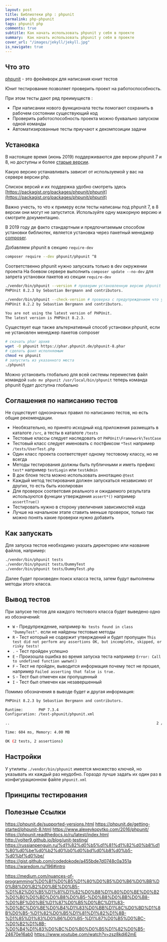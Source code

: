 ```yaml
---
layout: post
title: Библиотеки php : phpunit
permalink: php-phpunit
tags: phpunit php
comments: true
subtitle: Как начать использовать phpunit у себя в проекте
summary:  Как начать использовать phpunit у себя в проекте
cover_url: "/images/jekyll/jekyll.jpg"
is_navigate: true
---
```


## Что это

[phpunit](https://phpunit.de) - это фреймворк для написания юнит тестов

Юнит тестирование позволяет проверить проект на работоспособность.

При этом тесты дают ряд преимуществ :
- При написании нового функционала тесты помогают сохранить в рабочем состоянии существующий код
- Проверить работоспособность проекта можно буквально запуском одной команды
- Автоматизированные тесты приучают к декомпозиции задачи

## Установка

В настоящее время (июнь 2019) поддерживаются две версии phpunit 7 и 8, 
но доступны и более [старые версии](https://phpunit.de/supported-versions.html).

Какую версию устанавливать зависит от используемой у вас на сервере версии php.

Спискок версий и их поддержка удобно смотреть здесь [https://packagist.org/packages/phpunit/phpunit](https://packagist.org/packages/phpunit/phpunit)

Важно учесть, то что к примеру если тесты написаны под phpunit 7, в 8 версии они могут
не запустится. Используйте одну мажорную версию и смотрите документацию.

В 2019 году де факто стандартным и предпочитаемым способом установки библиотек, является
установка через пакетный менеджер [composer](https://getcomposer.org/).

Добавляем phpunit в секцию `require-dev`

~~~bash
composer require --dev phpunit/phpunit ^8
~~~

Соответственно phpunit нужно запускать только в dev окружении проекта
На боевом сервере выполнить `composer update --no-dev` для запрета установки пакетов из секции `require-dev`

~~~bash
./vendor/bin/phpunit --version # проверим установленную версию phpunit
PHPUnit 8.2.3 by Sebastian Bergmann and contributors.

./vendor/bin/phpunit --check-version # проверка c предупреждением что установлена не последняя версия фреймворка
PHPUnit 8.2.2 by Sebastian Bergmann and contributors.

You are not using the latest version of PHPUnit.
The latest version is PHPUnit 8.2.3.
~~~

Существует еще также альтернативный способ установки phpunit, если не установлен менеджер пакетов composer

~~~bash
# скачать phar архив
wget -O phpunit https://phar.phpunit.de/phpunit-8.phar
# сделать фаил исполняемым
chmod +x phpunit
# запустить из указанного места
./phpunit
~~~

Можно установить глобально для всей системы переместив файл командой 
`sudo mv phpunit /usr/local/bin/phpunit` теперь команда phpunit будет доступна глобально

## Соглашения по написанию тестов

Не существует однозначных правил по написанию тестов, но есть общие рекомендации.

- Необязательно, но принято исходный код приложения размещать в каталоге `/src`, а тесты в каталоге `/tests`
- Тестовые классы следует наследовать от `PHPUnit\Framework\TestCase`
- Тестовый класс следует именовать с постфиксом `*Test` например `/tests/UserTest.php`
- Один класс проекта соответствует одному тестовому классу, но не всегда
- Методы тестирования должны быть публичными и иметь префикс `test*` например `testLogin` или `testAdmin`
- В док блоке теста можно использовать аннотацию `@test`
- Каждый метод тестирования должен запускаться независимо от других, то есть быть изолирован
- Для проверок соответсвия реального и ожидаемого результата используются функции утверждения `assert*()` например `assertTrue()`
- Тестировать нужно в сторону увеличения зависимостей кода
- Лучше на начальном этапе ставить меньше проверок, только так можно понять какие проверки нужно добавить

## Как запускать

Для запуска тестов необходимо указать директорию или название файлов, например:

~~~bash
./vendor/bin/phpunit tests
./vendor/bin/phpunit tests/DummyTest
./vendor/bin/phpunit tests/DummyTest.php
~~~

Далее будет произведен поиск класса теста, затем будут выполнены методы этого класса.

## Вывод тестов

При запуске тестов для каждого тестового класса будет выведено одно из обозначений:

- `W` - Предупреждение, например `No tests found in class "DummyTest".` если не найдены тестовые методы
- `R` - Тест который не содержит утверждений и будет пропущен `This test did not perform any assertions OK, but incomplete, skipped, or risky tests!`
- `.` - Тест пройден успешно
- `E` - Произошла ошибка во время запуска теста например `Error: Call to undefined function ыыпып()`
- `F` - Тест не пройден, выводится информация почему тест не прошел, например `Failed asserting that false is true.`
- `S` - Тест был отмечен как пропущенный
- `I` - Тест был отмечен как незавершенный

Помимо обозначения в выводе будет и другая информация:

~~~bash
PHPUnit 8.2.3 by Sebastian Bergmann and contributors.

Runtime:       PHP 7.3.4
Configuration: /test-phpunit/phpunit.xml

..                                                                  2 / 2 (100%)

Time: 604 ms, Memory: 4.00 MB

OK (2 tests, 2 assertions)
~~~


## Настройки

У утилиты `./vendor/bin/phpunit` имеется множество ключей, но указывать их каждый раз
неудобно. Гораздо лучше задать их один раз в конфигурационном файле `phpunit.xml`



## Принципы тестирования


## Полезные Ссылки

https://phpunit.de/supported-versions.html
https://phpunit.de/getting-started/phpunit-8.html
https://www.alexeykopytko.com/2016/phpunit/
https://phpunit.readthedocs.io/ru/latest/index.html
http://volter9.github.io/blog/unit-testing/
https://russianpenguin.ru/%d1%82%d0%b5%d1%81%d1%82%d0%b8%d1%80%d0%be%d0%b2%d0%b0%d0%bd%d0%b8%d0%b5-%d0%bf%d0%be/
https://gist.github.com/codedokode/a455bde7d0748c0a351a
https://waredom.ru/196#intro

https://medium.com/nuances-of-programming/%D0%B1%D0%B5%D1%80%D0%B5%D0%B6%D0%BB%D0%B8%D0%B2%D0%BE%D0%B5-%D1%82%D0%B5%D1%81%D1%82%D0%B8%D1%80%D0%BE%D0%B2%D0%B0%D0%BD%D0%B8%D0%B5-%D0%B8%D0%BB%D0%B8-%D0%BF%D0%BE%D1%87%D0%B5%D0%BC%D1%83-%D0%BC%D0%BE%D0%B4%D1%83%D0%BB%D1%8C%D0%BD%D1%8B%D0%B5-%D1%82%D0%B5%D1%81%D1%82%D1%8B-%D1%85%D1%83%D0%B6%D0%B5-%D1%87%D0%B5%D0%BC-%D0%B2%D1%8B-%D0%B4%D1%83%D0%BC%D0%B0%D0%B5%D1%82%D0%B5-24670e16ab0
https://www.youtube.com/watch?v=zsz8kdi62mE
